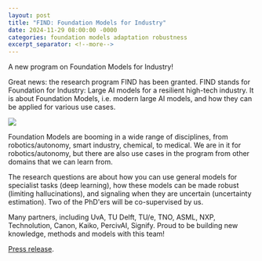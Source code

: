 ```yaml
---
layout: post
title: "FIND: Foundation Models for Industry"
date: 2024-11-29 08:00:00 -0000
categories: foundation models adaptation robustness
excerpt_separator: <!--more-->
---
```


A new program on Foundation Models for Industry!

Great news: the research program FIND has been granted. 
FIND stands for Foundation for Industry: Large AI models for a resilient high-tech industry. 
It is about Foundation Models, i.e. modern large AI models, and how they can be applied for various use cases.

<img src="https://gertjanburghouts.github.io/pictures/perspectief_find.jpg">

Foundation Models are booming in a wide range of disciplines, from robotics/autonomy, smart industry, chemical, to medical. 
We are in it for robotics/autonomy, but there are also use cases in the program from other domains that we can learn from. 

The research questions are about how you can use general models for specialist tasks (deep learning), 
how these models can be made robust (limiting hallucinations), and signaling when they are uncertain (uncertainty estimation). 
Two of the PhD'ers will be co-supervised by us. 

Many partners, including UvA, TU Delft, TU/e, TNO, ASML, NXP, Technolution, Canon, Kaiko, PercivAI, Signify. 
Proud to be building new knowledge, methods and models with this team!

<a href="https://www.nwo.nl/en/news/investing-in-innovation-19-million-for-technology-developments-with-societal-and-economic-impact">Press release</a>.
